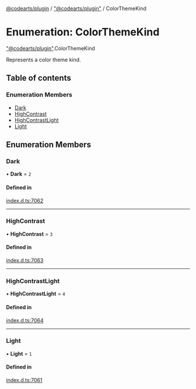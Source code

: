 [@codearts/plugin](../README.md) / ["@codearts/plugin"](../modules/_codearts_plugin_.md) / ColorThemeKind

# Enumeration: ColorThemeKind

["@codearts/plugin"](../modules/_codearts_plugin_.md).ColorThemeKind

Represents a color theme kind.

## Table of contents

### Enumeration Members

- [Dark](codearts_plugin_.ColorThemeKind.md#dark)
- [HighContrast](codearts_plugin_.ColorThemeKind.md#highcontrast)
- [HighContrastLight](codearts_plugin_.ColorThemeKind.md#highcontrastlight)
- [Light](codearts_plugin_.ColorThemeKind.md#light)

## Enumeration Members

### Dark

• **Dark** = ``2``

#### Defined in

[index.d.ts:7062](https://github.com/huaweicloud/cloudide-plugin-api/blob/a055dd0/index.d.ts#L7062)

___

### HighContrast

• **HighContrast** = ``3``

#### Defined in

[index.d.ts:7063](https://github.com/huaweicloud/cloudide-plugin-api/blob/a055dd0/index.d.ts#L7063)

___

### HighContrastLight

• **HighContrastLight** = ``4``

#### Defined in

[index.d.ts:7064](https://github.com/huaweicloud/cloudide-plugin-api/blob/a055dd0/index.d.ts#L7064)

___

### Light

• **Light** = ``1``

#### Defined in

[index.d.ts:7061](https://github.com/huaweicloud/cloudide-plugin-api/blob/a055dd0/index.d.ts#L7061)
